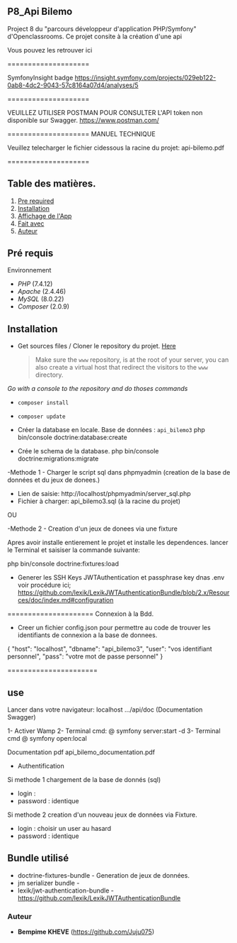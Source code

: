 ## P8_Api Bilemo

Project 8 du "parcours développeur d'application PHP/Symfony" d'Openclassrooms.
Ce projet consite à la création d'une api

Vous pouvez les retrouver ici

====================

SymfonyInsight badge
https://insight.symfony.com/projects/029eb122-0ab8-4dc2-9043-57c8164a07d4/analyses/5

====================

VEUILLEZ UTILISER POSTMAN POUR CONSULTER L'API
token non disponible sur Swagger.
https://www.postman.com/

====================
MANUEL TECHNIQUE

Veuillez telecharger le fichier cidessous la racine du projet:
api-bilemo.pdf

====================

## Table des matières.

1. [Pre required](#Pré-requis)
2. [Installation](#Instalation)
3. [Affichage de l'App](#use)
4. [Fait avec](#Fait-avec)
5. [Auteur](#Auteur)

## Pré requis

Environnement

- _PHP_ (7.4.12)
- _Apache_ (2.4.46)
- _MySQL_ (8.0.22)
- _Composer_ (2.0.9)

## Installation

- Get sources files / Cloner le repository du projet. [Here](https://github.com/Juju075/api-bilemo3)
  > Make sure the `www` repository, is at the root of your server, you can also create a virtual host that redirect the visitors to the `www` directory.

_Go with a console to the repository and do thoses commands_

- `composer install`
- `composer update`

- Créer la database en locale.
  Base de données : `api_bilemo3`
  php bin/console doctrine:database:create
- Crée le schema de la database.
  php bin/console doctrine:migrations:migrate

-Methode 1 - Charger le script sql dans phpmyadmin (creation de la base de données et du jeux de donees.)

- Lien de saisie: http://localhost/phpmyadmin/server_sql.php
- Fichier à charger: api_bilemo3.sql (à la racine du projet)

OU

-Methode 2 - Creation d'un jeux de donees via une fixture

Apres avoir installe entierement le projet et installe les dependences.
lancer le Terminal et saisiser la commande suivante:

php bin/console doctrine:fixtures:load

- Generer les SSH Keys JWTAuthentication et passphrase key dnas .env
  voir procédure ici;
  https://github.com/lexik/LexikJWTAuthenticationBundle/blob/2.x/Resources/doc/index.md#configuration

=====================
Connexion à la Bdd.

- Creer un fichier config.json
  pour permettre au code de trouver les identifiants
  de connexion a la base de donnees.

{
"host": "localhost",
"dbname": "api_bilemo3",
"user": "vos identifiant personnel",
"pass": "votre mot de passe personnel"
}

======================

## use

Lancer dans votre navigateur:
localhost .../api/doc (Documentation Swagger)

1- Activer Wamp
2- Terminal cmd:
@ symfony server:start -d
3- Terminal cmd
@ symfony open:local

Documentation pdf
api_bilemo_documentation.pdf

- Authentification

Si methode 1 chargement de la base de donnés (sql)

- login :
- password : identique

Si methode 2 creation d'un nouveau jeux de données via Fixture.

- login : choisir un user au hasard
- password : identique

## Bundle utilisé

- doctrine-fixtures-bundle - Generation de jeux de données.
- jm serializer bundle -
- lexik/jwt-authentication-bundle - https://github.com/lexik/LexikJWTAuthenticationBundle

### Auteur

- **Bempime KHEVE** (https://github.com/Juju075)
